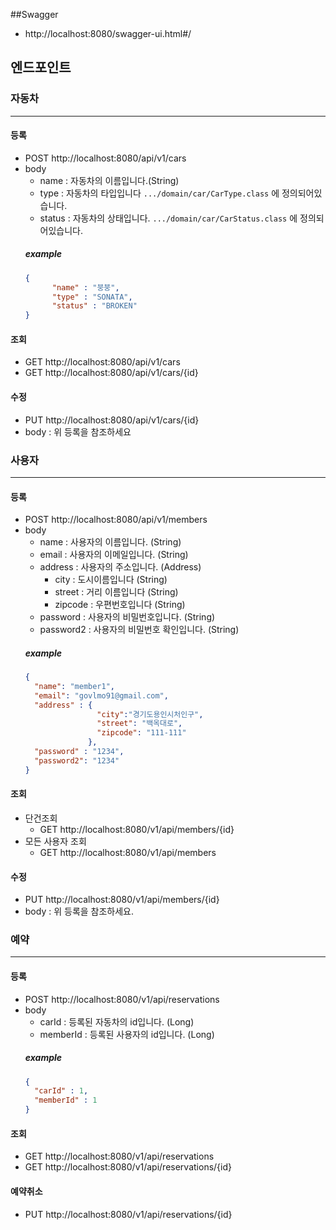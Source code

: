 ##Swagger
- http://localhost:8080/swagger-ui.html#/

## 엔드포인트

### 자동차
---
#### 등록
  - POST http://localhost:8080/api/v1/cars
  - body
    - name : 자동차의 이름입니다.(String)
    - type : 자동차의 타입입니다 `.../domain/car/CarType.class` 에 정의되어있습니다.
    - status : 자동차의 상태입니다. `.../domain/car/CarStatus.class` 에 정의되어있습니다.
    ##### example
      ````json
      {
            "name" : "붕붕",
            "type" : "SONATA",
            "status" : "BROKEN"
      }
      ````
#### 조회
  - GET http://localhost:8080/api/v1/cars
  - GET http://localhost:8080/api/v1/cars/{id}

#### 수정
  - PUT http://localhost:8080/api/v1/cars/{id}
  - body : 위 등록을 참조하세요

### 사용자
---
#### 등록
  - POST http://localhost:8080/api/v1/members
  - body
    - name : 사용자의 이름입니다. (String)
    - email : 사용자의 이메일입니다. (String)
    - address : 사용자의 주소입니다. (Address)
      - city : 도시이름입니다 (String)
      - street : 거리 이름입니다 (String)
      - zipcode : 우편번호입니다 (String)
    - password : 사용자의 비밀번호입니다. (String)
    - password2 : 사용자의 비밀번호 확인입니다. (String)
    ##### example
    ````json
    {
      "name": "member1",
      "email": "govlmo91@gmail.com",
      "address" : {
                    "city":"경기도용인시처인구",
                    "street": "백옥대로",
                    "zipcode": "111-111"
                  },
      "password" : "1234",
      "password2": "1234"
    }
    ````  
    
#### 조회
 - 단건조회
    - GET http://localhost:8080/v1/api/members/{id}
 - 모든 사용자 조회
    - GET http://localhost:8080/v1/api/members

#### 수정
- PUT http://localhost:8080/v1/api/members/{id}
- body : 위 등록을 참조하세요.


### 예약
---
#### 등록
  - POST http://localhost:8080/v1/api/reservations
  - body
    - carId : 등록된 자동차의 id입니다. (Long)
    - memberId : 등록된 사용자의 id입니다. (Long)
    ##### example
    ```json   
    {
      "carId" : 1,
      "memberId" : 1
    }
    ```
#### 조회
- GET http://localhost:8080/v1/api/reservations
- GET http://localhost:8080/v1/api/reservations/{id}

#### 예약취소
- PUT http://localhost:8080/v1/api/reservations/{id}